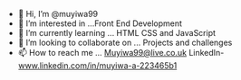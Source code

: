 - 👋 Hi, I’m @muyiwa99
- 👀 I’m interested in ...Front End Development 
- 🌱 I’m currently learning ... HTML CSS and JavaScript  
- 💞️ I’m looking to collaborate on ... Projects and challenges 
- 📫 How to reach me ... Muyiwa99@live.co.uk  LinkedIn- www.linkedin.com/in/muyiwa-a-223465b1


<!---
muyiwa99/muyiwa99 is a ✨ special ✨ repository because its `README.md` (this file) appears on your GitHub profile.
You can click the Preview link to take a look at your changes.
--->
